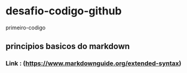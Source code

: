 # desafio-codigo-github
primeiro-codigo

##  principios basicos do markdown   
 ### Link : (https://www.markdownguide.org/extended-syntax)
